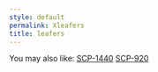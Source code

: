 ```yaml
---
style: default
permalink: Xleafers
title: leafers
---
```

You may also like:
[SCP-1440](http://scp-wiki.net/scp-1440)
[SCP-920](http://scp-wiki.net/scp-920)
